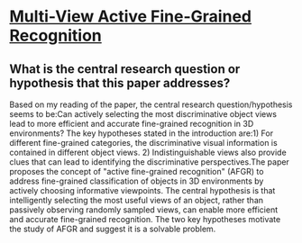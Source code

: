# [Multi-View Active Fine-Grained Recognition](https://arxiv.org/abs/2206.01153)

## What is the central research question or hypothesis that this paper addresses?

 Based on my reading of the paper, the central research question/hypothesis seems to be:Can actively selecting the most discriminative object views lead to more efficient and accurate fine-grained recognition in 3D environments? The key hypotheses stated in the introduction are:1) For different fine-grained categories, the discriminative visual information is contained in different object views. 2) Indistinguishable views also provide clues that can lead to identifying the discriminative perspectives.The paper proposes the concept of "active fine-grained recognition" (AFGR) to address fine-grained classification of objects in 3D environments by actively choosing informative viewpoints. The central hypothesis is that intelligently selecting the most useful views of an object, rather than passively observing randomly sampled views, can enable more efficient and accurate fine-grained recognition. The two key hypotheses motivate the study of AFGR and suggest it is a solvable problem.

